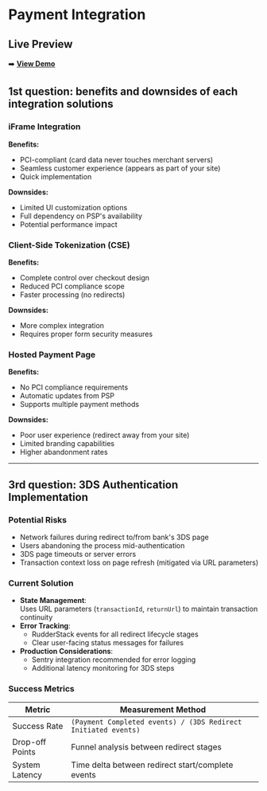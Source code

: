 # Payment Integration

## Live Preview
➡️ **[View Demo](http://poised-cellar.surge.sh/)** 

## 1st question: benefits and downsides of each integration solutions

### iFrame Integration
**Benefits:**
- PCI-compliant (card data never touches merchant servers)
- Seamless customer experience (appears as part of your site)
- Quick implementation

**Downsides:**
- Limited UI customization options
- Full dependency on PSP's availability
- Potential performance impact

### Client-Side Tokenization (CSE)
**Benefits:**
- Complete control over checkout design
- Reduced PCI compliance scope
- Faster processing (no redirects)

**Downsides:**
- More complex integration
- Requires proper form security measures

### Hosted Payment Page
**Benefits:**
- No PCI compliance requirements
- Automatic updates from PSP
- Supports multiple payment methods

**Downsides:**
- Poor user experience (redirect away from your site)
- Limited branding capabilities
- Higher abandonment rates

-------------------------------------------------------

## 3rd question: 3DS Authentication Implementation

### Potential Risks
- Network failures during redirect to/from bank's 3DS page
- Users abandoning the process mid-authentication
- 3DS page timeouts or server errors
- Transaction context loss on page refresh (mitigated via URL parameters)

### Current Solution
- **State Management**:  
  Uses URL parameters (`transactionId`, `returnUrl`) to maintain transaction continuity
- **Error Tracking**:  
  - RudderStack events for all redirect lifecycle stages  
  - Clear user-facing status messages for failures  
- **Production Considerations**:  
  - Sentry integration recommended for error logging  
  - Additional latency monitoring for 3DS steps  

### Success Metrics
| Metric | Measurement Method |
|--------|-------------------|
| Success Rate | `(Payment Completed events) / (3DS Redirect Initiated events)` |
| Drop-off Points | Funnel analysis between redirect stages |
| System Latency | Time delta between redirect start/complete events |
